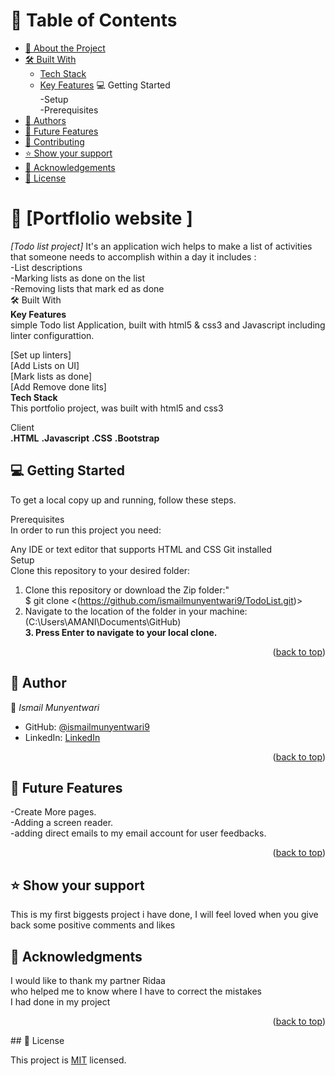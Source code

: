<a name="readme-top"></a>

# 📗 Table of Contents

- [📖 About the Project](#about-project)<br>
- [🛠 Built With](#built-with)
    - [Tech Stack](#tech-stack)
    - [Key Features](#key-features)
💻 Getting Started<br>
-Setup<br>
-Prerequisites<br>
- [👥 Authors](#authors)<br>
- [🔭 Future Features](#future-features)
- [🤝 Contributing](#contributing)
- [⭐️ Show your support](#support)
- [🙏 Acknowledgements](#acknowledgements)
- [📝 License](#license)

# 📖 [Portflolio website ] <a name="about-project"></a>


*[Todo list project]* It's an application wich helps to make a list of activities that someone needs to accomplish within a day
it includes :  <br>
-List descriptions <br>
-Marking lists as done on the list <br>
-Removing lists that mark   ed as done <br>
🛠 Built With<br>
**Key Features**<br>
simple Todo list Application, built with html5 & css3 and Javascript including linter configurattion.<br>

[Set up linters]<br>
[Add Lists on UI]<br>
[Mark lists as done]<br>
[Add Remove done lits]<br>
**Tech Stack**<br>
This portfolio project, was built with html5 and css3

Client<br>
**.HTML**
**.Javascript**
**.CSS**
**.Bootstrap**


## 💻 Getting Started<br>
To get a local copy up and running, follow these steps.<br>

Prerequisites<br>
In order to run this project you need:<br>

Any IDE or text editor that supports HTML and CSS
Git installed<br>
Setup<br>
Clone this repository to your desired folder:<br>

1. Clone this repository or download the Zip folder:"<br>
$ git clone <(https://github.com/ismailmunyentwari9/TodoList.git)><br>
2. Navigate to the location of the folder in your machine:<br>
(C:\Users\AMANI\Documents\GitHub)<br>
**3. Press Enter to navigate to your local clone.**
<p align="right">(<a href="#readme-top">back to top</a>)</p>

## 👥 Author<a name="authors"></a>


👤 *Ismail Munyentwari*

- GitHub: [@ismailmunyentwari9](https://github.com/ismailmunyentwari9)
- LinkedIn: [LinkedIn](https://www.linkedin.com/in/munyentwari-ismail-754718191/)


<p align="right">(<a href="#readme-top">back to top</a>)</p>


## 🔭 Future Features <a name="future-features"></a>
-Create More pages.  <br>
-Adding a screen reader.  <br>
-adding direct emails to my email account for user feedbacks.  <br>

<p align="right">(<a href="#readme-top">back to top</a>)</p>

## ⭐️ Show your support <a name="support"></a>

This is my first biggests project i have done, I will  feel loved when you  give back some positive comments and likes 
## 🙏 Acknowledgments <a name="acknowledgements"></a>

I would like to thank my partner Ridaa<br>who helped me to know where I have to correct the mistakes<br>
I had done in my project 

<p align="right">(<a href="#readme-top">back to top</a>)</p>
## 📝 License <a name="license"></a>

This project is [MIT](./LICENSE) licensed.
<a name="readme-top"></a>

